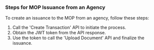 ### Steps for MOP Issuance from an Agency

To create an issuance to the MOP from an agency, follow these steps:

1. Call the 'Create Transaction' API to initiate the process.
1. Obtain the JWT token from the API response.
1. Use the token to call the 'Upload Document' API and finalize the issuance.
